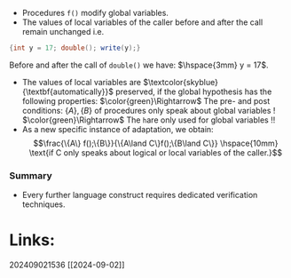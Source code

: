 - Procedures `f()` modify global variables.
- The values of local variables of the caller before and after the call remain unchanged i.e. 
```java
{int y = 17; double(); write(y);}
```
Before and after the call of `double()` we have: $\hspace{3mm} y = 17$.

- The values of local variables are $\textcolor{skyblue}{\textbf{automatically}}$ preserved, if the global hypothesis has the following properties:
$\color{green}\Rightarrow$ The pre- and post conditions: $\{A\}, \{B\}$ of procedures only speak about global variables !
$\color{green}\Rightarrow$ The `h`are only used for global variables !!
- As a new specific instance of adaptation, we obtain:$$\frac{\{A\} f();\{B\}}{\{A\land C\}f();\{B\land C\}} \hspace{10mm} \text{if C only speaks about logical or local variables of the caller.}$$
### Summary
- Every further language construct requires dedicated verification techniques.

# Links: 




202409021536
[[2024-09-02]]